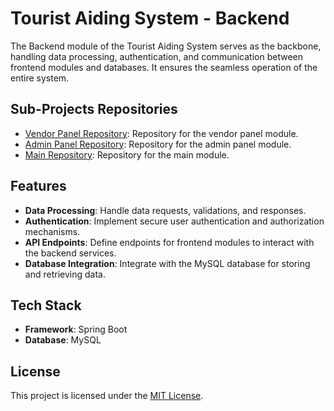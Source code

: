 # Tourist Aiding System - Backend

The Backend module of the Tourist Aiding System serves as the backbone, handling data processing, authentication, and communication between frontend modules and databases. It ensures the seamless operation of the entire system.

## Sub-Projects Repositories

- [Vendor Panel Repository](https://github.com/gitgunawardhana/TouristAidingSystemVendor): Repository for the vendor panel module.
- [Admin Panel Repository](https://github.com/gitgunawardhana/tourism-aiding-system-admin): Repository for the admin panel module.
- [Main Repository](https://github.com/gitgunawardhana/TouristAidingSystemFrontEnd): Repository for the main module.

## Features

- **Data Processing**: Handle data requests, validations, and responses.
- **Authentication**: Implement secure user authentication and authorization mechanisms.
- **API Endpoints**: Define endpoints for frontend modules to interact with the backend services.
- **Database Integration**: Integrate with the MySQL database for storing and retrieving data.

## Tech Stack

- **Framework**: Spring Boot
- **Database**: MySQL

## License

This project is licensed under the [MIT License](LICENSE).
